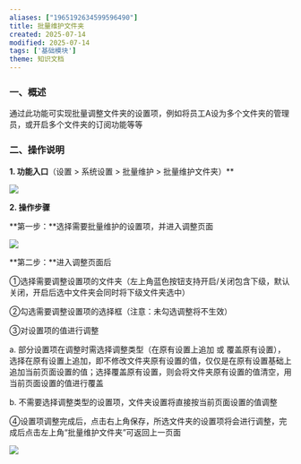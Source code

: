 ```yaml
---
aliases: ["1965192634599596490"]
title: 批量维护文件夹
created: 2025-07-14
modified: 2025-07-14
tags: ['基础模块']
theme: 知识文档
---
```


### 一、概述

通过此功能可实现批量调整文件夹的设置项，例如将员工A设为多个文件夹的管理员，或开启多个文件夹的订阅功能等等

### 二、操作说明

**1. 功能入口**（设置 > 系统设置 > 批量维护 > 批量维护文件夹）**

![](62c3846d58f4edd4b80b8086be9659cc.jpg)

**2. 操作步骤**

**第一步：**选择需要批量维护的设置项，并进入调整页面

![](0c6f17320d949fab3ffcd0e9e7c955fa.jpg)

**第二步：**进入调整页面后

①选择需要调整设置项的文件夹（左上角蓝色按钮支持开启/关闭包含下级，默认关闭，开启后选中文件夹会同时将下级文件夹选中）

②勾选需要调整设置项的选择框（注意：未勾选调整将不生效）

③对设置项的值进行调整

a. 部分设置项在调整时需选择调整类型（在原有设置上追加 或 覆盖原有设置），选择在原有设置上追加，即不修改文件夹原有设置的值，仅仅是在原有设置基础上追加当前页面设置的值；选择覆盖原有设置，则会将文件夹原有设置的值清空，用当前页面设置的值进行覆盖

b. 不需要选择调整类型的设置项，文件夹设置将直接按当前页面设置的值调整

④设置项调整完成后，点击右上角保存，所选文件夹的设置项将会进行调整，完成后点击左上角“批量维护文件夹”可返回上一页面

![](79ddaddb2dc419525d57a93a3495ebea.jpg)